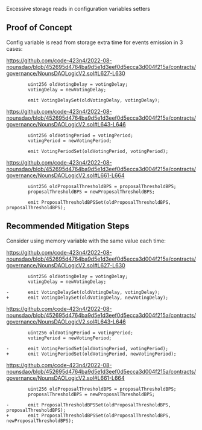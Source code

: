 Excessive storage reads in configuration variables setters

## Proof of Concept

Config variable is read from storage extra time for events emission in 3 cases:

https://github.com/code-423n4/2022-08-nounsdao/blob/452695d4764ba9d5e1d3eef0d5ecca3d004f215a/contracts/governance/NounsDAOLogicV2.sol#L627-L630

```solidity
        uint256 oldVotingDelay = votingDelay;
        votingDelay = newVotingDelay;

        emit VotingDelaySet(oldVotingDelay, votingDelay);
```

https://github.com/code-423n4/2022-08-nounsdao/blob/452695d4764ba9d5e1d3eef0d5ecca3d004f215a/contracts/governance/NounsDAOLogicV2.sol#L643-L646

```solidity
        uint256 oldVotingPeriod = votingPeriod;
        votingPeriod = newVotingPeriod;

        emit VotingPeriodSet(oldVotingPeriod, votingPeriod);
```

https://github.com/code-423n4/2022-08-nounsdao/blob/452695d4764ba9d5e1d3eef0d5ecca3d004f215a/contracts/governance/NounsDAOLogicV2.sol#L661-L664

```solidity
        uint256 oldProposalThresholdBPS = proposalThresholdBPS;
        proposalThresholdBPS = newProposalThresholdBPS;

        emit ProposalThresholdBPSSet(oldProposalThresholdBPS, proposalThresholdBPS);
```

## Recommended Mitigation Steps

Consider using memory variable with the same value each time:

https://github.com/code-423n4/2022-08-nounsdao/blob/452695d4764ba9d5e1d3eef0d5ecca3d004f215a/contracts/governance/NounsDAOLogicV2.sol#L627-L630

```solidity
        uint256 oldVotingDelay = votingDelay;
        votingDelay = newVotingDelay;

-       emit VotingDelaySet(oldVotingDelay, votingDelay);
+       emit VotingDelaySet(oldVotingDelay, newVotingDelay);
```

https://github.com/code-423n4/2022-08-nounsdao/blob/452695d4764ba9d5e1d3eef0d5ecca3d004f215a/contracts/governance/NounsDAOLogicV2.sol#L643-L646

```solidity
        uint256 oldVotingPeriod = votingPeriod;
        votingPeriod = newVotingPeriod;

-       emit VotingPeriodSet(oldVotingPeriod, votingPeriod);
+       emit VotingPeriodSet(oldVotingPeriod, newVotingPeriod);
```

https://github.com/code-423n4/2022-08-nounsdao/blob/452695d4764ba9d5e1d3eef0d5ecca3d004f215a/contracts/governance/NounsDAOLogicV2.sol#L661-L664

```solidity
        uint256 oldProposalThresholdBPS = proposalThresholdBPS;
        proposalThresholdBPS = newProposalThresholdBPS;

-       emit ProposalThresholdBPSSet(oldProposalThresholdBPS, proposalThresholdBPS);
+       emit ProposalThresholdBPSSet(oldProposalThresholdBPS, newProposalThresholdBPS);
```